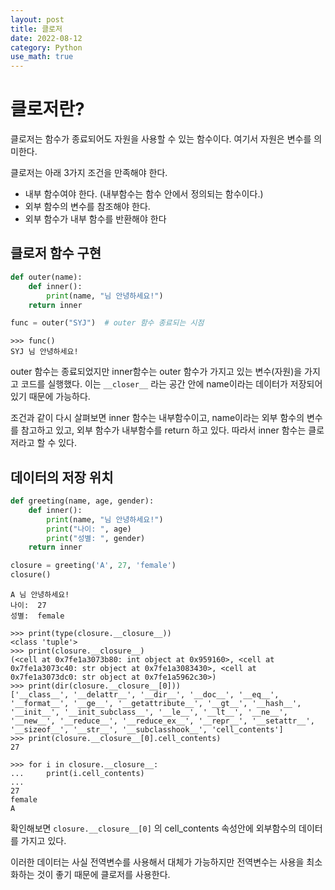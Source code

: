 ```yaml
---
layout: post
title: 클로저
date: 2022-08-12
category: Python
use_math: true
---
```


# 클로저란?

클로저는 함수가 종료되어도 자원을 사용할 수 있는 함수이다. 여기서 자원은 변수를 의미한다. 

클로저는 아래 3가지 조건을 만족해야 한다. 

- 내부 함수여야 한다. (내부함수는 함수 안에서 정의되는 함수이다.)
- 외부 함수의 변수를 참조해야 한다.
- 외부 함수가 내부 함수를 반환해야 한다

## 클로저 함수 구현

```python
def outer(name):
    def inner():
        print(name, "님 안녕하세요!")
    return inner

func = outer("SYJ")  # outer 함수 종료되는 시점
```

```
>>> func()
SYJ 님 안녕하세요!
```

outer 함수는 종료되었지만 inner함수는 outer 함수가 가지고 있는 변수(자원)을 가지고 코드를 실행했다. 
이는 `__closer__` 라는 공간 안에 name이라는 데이터가 저장되어 있기 때문에 가능하다.

조건과 같이 다시 살펴보면 inner 함수는 내부함수이고, name이라는 외부 함수의 변수를 참고하고 있고, 외부 함수가 내부함수를 return 하고 있다. 
따라서 inner 함수는 클로저라고 할 수 있다. 

## 데이터의 저장 위치 

```python
def greeting(name, age, gender):
    def inner():
        print(name, "님 안녕하세요!")
        print("나이: ", age)
        print("성별: ", gender)
    return inner

closure = greeting('A', 27, 'female')
closure()
```

```
A 님 안녕하세요!
나이:  27
성별:  female
```

```
>>> print(type(closure.__closure__))
<class 'tuple'>
>>> print(closure.__closure__)
(<cell at 0x7fe1a3073b80: int object at 0x959160>, <cell at 0x7fe1a3073c40: str object at 0x7fe1a3083430>, <cell at 0x7fe1a3073dc0: str object at 0x7fe1a5962c30>)
>>> print(dir(closure.__closure__[0]))
['__class__', '__delattr__', '__dir__', '__doc__', '__eq__', '__format__', '__ge__', '__getattribute__', '__gt__', '__hash__', '__init__', '__init_subclass__', '__le__', '__lt__', '__ne__', '__new__', '__reduce__', '__reduce_ex__', '__repr__', '__setattr__', '__sizeof__', '__str__', '__subclasshook__', 'cell_contents']
>>> print(closure.__closure__[0].cell_contents)
27

>>> for i in closure.__closure__:
...     print(i.cell_contents)
... 
27
female
A
```

확인해보면 `closure.__closure__[0]` 의  cell_contents 속성안에 외부함수의 데이터를 가지고 있다. 

이러한 데이터는 사실 전역변수를 사용해서 대체가 가능하지만 전역변수는 사용을 최소화하는 것이 좋기 때문에 클로저를 사용한다. 
